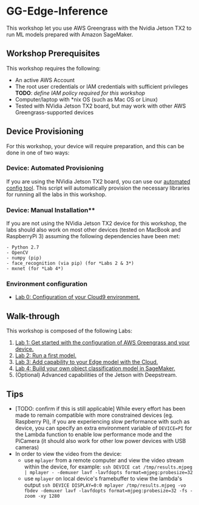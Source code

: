 # GG-Edge-Inference

This workshop let you use AWS Greengrass with the Nvidia Jetson TX2 to run ML models prepared with Amazon SageMaker.

## Workshop Prerequisites

This workshop requires the following:

- An active AWS Account
- The root user credentials or IAM credentials with sufficient privileges
    **TODO**: *define IAM policy required for this workshop*
- Computer/laptop with \*nix OS (such as Mac OS or Linux)
- Tested with NVidia Jetson TX2 board, but may work with other AWS Greengrass-supported devices

## Device Provisioning

For this workshop, your device will require preparation, and this can be done in one of two ways:

### Device: Automated Provisioning

If you are using the NVidia Jetson TX2 board, you can use our [automated config tool](https://github.com/zukoo/GG-Config-Tool.git). This script will automatically provision the necessary libraries for running all the labs in this workshop.

### Device: Manual Installation**

If you are not using the NVidia Jetson TX2 device for this workshop, the labs should also work on most other devices (tested on MacBook and RaspberryPi 3) assuming the following dependencies have been met:

    - Python 2.7
    - OpenCV
    - numpy (pip)
    - face_recognition (via pip) (for *Labs 2 & 3*)
    - mxnet (for *Lab 4*)

### Environment configuration

- [Lab 0: Configuration of your Cloud9 environment.](./0-environment-configuration/)

## Walk-through

This workshop is composed of the following Labs:

1. [Lab 1: Get started with the configuration of AWS Greengrass and your device.](./1-greengrass-configuration/)
1. [Lab 2: Run a first model.](./2-face-detection/)
1. [Lab 3: Add capability to your Edge model with the Cloud.](./3-hybrid-face-recognition/)
1. [Lab 4: Build your own object classification model in SageMaker.](./4-custom-object-classification/)
1. (Optional) Advanced capabilities of the Jetson with Deepstream.

## Tips

- [TODO: confirm if this is still applicable] While every effort has been made to remain compatible with more constrained devices (eg. Raspberry Pi), if you are experiencing slow performance with such as device, you can specify an extra environment variable of `DEVICE=PI` for the Lambda function to enable low performance mode and the PiCamera (it should also work for other low power devices with USB cameras)
- In order to view the video from the device:
  - use `mplayer` from a remote computer and view the video stream within the device, for example:
    `ssh DEVICE cat /tmp/results.mjpeg | mplayer - -demuxer lavf -lavfdopts format=mjpeg:probesize=32`
  - use `mplayer` on local device's framebuffer to view the lambda's output
    `ssh DEVICE DISPLAY=0:0 mplayer /tmp/results.mjpeg -vo fbdev -demuxer lavf -lavfdopts format=mjpeg:probesize=32 -fs -zoom -xy 1280`
